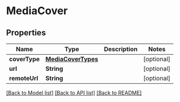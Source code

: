 # MediaCover

## Properties
Name | Type | Description | Notes
------------ | ------------- | ------------- | -------------
**coverType** | [**MediaCoverTypes**](MediaCoverTypes.md) |  | [optional] 
**url** | **String** |  | [optional] 
**remoteUrl** | **String** |  | [optional] 

[[Back to Model list]](../README.md#documentation-for-models) [[Back to API list]](../README.md#documentation-for-api-endpoints) [[Back to README]](../README.md)



